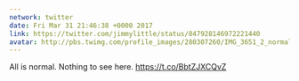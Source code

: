 ```yaml
---
network: twitter
date: Fri Mar 31 21:46:38 +0000 2017
link: https://twitter.com/jimmylittle/status/847928146972221440
avatar: http://pbs.twimg.com/profile_images/280307260/IMG_3651_2_normal.jpg
---
```


All is normal. Nothing to see here. https://t.co/BbtZJXCQvZ
